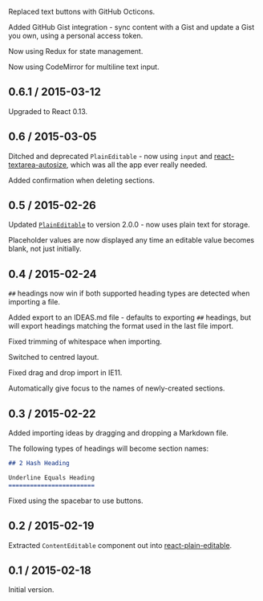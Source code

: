 Replaced text buttons with GitHub Octicons.

Added GitHub Gist integration - sync content with a Gist and update a Gist you own, using a personal access token.

Now using Redux for state management.

Now using CodeMirror for multiline text input.

## 0.6.1 / 2015-03-12

Upgraded to React 0.13.

## 0.6 / 2015-03-05

Ditched and deprecated `PlainEditable` - now using `input` and
[react-textarea-autosize](https://github.com/andreypopp/react-textarea-autosize),
which was all the app ever really needed.

Added confirmation when deleting sections.

## 0.5 / 2015-02-26

Updated [`PlainEditable`](https://github.com/insin/react-plain-editable) to
version 2.0.0 - now uses plain text for storage.

Placeholder values are now displayed any time an editable value becomes blank,
not just initially.

## 0.4 / 2015-02-24

`##` headings now win if both supported heading types are detected when
importing a file.

Added export to an IDEAS.md file - defaults to exporting `##` headings, but will
export headings matching the format used in the last file import.

Fixed trimming of whitespace when importing.

Switched to centred layout.

Fixed drag and drop import in IE11.

Automatically give focus to the names of newly-created sections.

## 0.3 / 2015-02-22

Added importing ideas by dragging and dropping a Markdown file.

The following types of headings will become section names:

```markdown
## 2 Hash Heading

Underline Equals Heading
========================
```

Fixed using the spacebar to use buttons.

## 0.2 / 2015-02-19

Extracted `ContentEditable` component out into [react-plain-editable](https://github.com/insin/react-plain-editable).

## 0.1 / 2015-02-18

Initial version.
